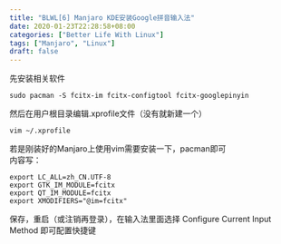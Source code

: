 ```yaml
---
title: "BLWL[6] Manjaro KDE安装Google拼音输入法"
date: 2020-01-23T22:28:58+08:00
categories: ["Better Life With Linux"]
tags: ["Manjaro", "Linux"]
draft: false
---
```

先安装相关软件  

	sudo pacman -S fcitx-im fcitx-configtool fcitx-googlepinyin

然后在用户根目录编辑.xprofile文件（没有就新建一个）

	vim ~/.xprofile

若是刚装好的Manjaro上使用vim需要安装一下，pacman即可  
内容写：

	export LC_ALL=zh_CN.UTF-8
	export GTK_IM_MODULE=fcitx
	export QT_IM_MODULE=fcitx
	export XMODIFIERS="@im=fcitx"

保存，重启（或注销再登录），在输入法里面选择 Configure Current Input Method 即可配置快捷键  
